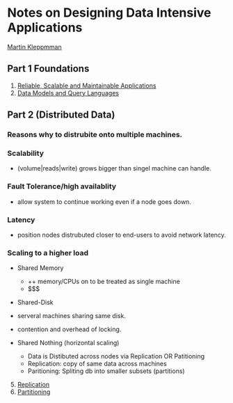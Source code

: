 # Notes on Designing Data Intensive Applications
[Martin Kleppmman](https://dataintensive.net/)
## Part 1 Foundations
1. [Reliable, Scalable and Maintainable Applications](./ch1.md)
2. [Data Models and Query Languages](./ch2.md)
## Part 2 (Distributed Data)
### Reasons why to distrubite onto multiple machines.
### Scalability
  - (volume|reads|write) grows bigger than singel machine can handle.
### Fault Tolerance/high availablity
  - allow system to continue working even if a node goes down.
### Latency
  - position nodes distrubuted closer to end-users to avoid network latency.

### Scaling to a higher load
  - Shared Memory
    - ++ memory/CPUs on to be treated as single machine
    - $$$
  - Shared-Disk
  - serveral machines sharing same disk.
  - contention and overhead of locking.

- Shared Nothing (horizontal scaling)
  - Data is Distibuted across nodes via Replication OR Patitioning
  - Replication: copy of same data across machines
  - Paritioning: Spliting db into smaller subsets (partitions)
5. [Replication](./ch5.md)
6. [Partitioning](./ch6.md)